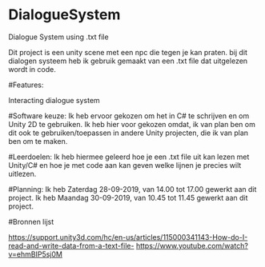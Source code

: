 # DialogueSystem
 Dialogue System using .txt file

Dit project is een unity scene met een npc die tegen je kan praten.
bij dit dialogen systeem heb ik gebruik gemaakt van een .txt file dat uitgelezen wordt in code.

#Features:

Interacting dialogue system

#Software keuze:
Ik heb ervoor gekozen om het in C# te schrijven en om Unity 2D te gebruiken.
Ik heb hier voor gekozen omdat, ik van plan ben om dit ook te gebruiken/toepassen 
in andere Unity projecten, die ik van plan ben om te maken.


#Leerdoelen:
Ik heb hiermee geleerd hoe je een .txt file uit kan lezen met Unity/C# 
en hoe je met code aan kan geven welke lijnen je precies wilt uitlezen.


#Planning:
Ik heb Zaterdag 28-09-2019, van 14.00 tot 17.00 gewerkt aan dit project.
Ik heb Maandag 30-09-2019, van 10.45 tot 11.45 gewerkt aan dit project.

#Bronnen lijst

https://support.unity3d.com/hc/en-us/articles/115000341143-How-do-I-read-and-write-data-from-a-text-file-
https://www.youtube.com/watch?v=ehmBIP5sj0M

